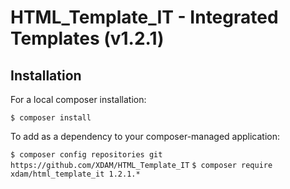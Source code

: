 # HTML_Template_IT - Integrated Templates (v1.2.1)

## Installation


For a local composer installation:

`$ composer install`

To add as a dependency to your composer-managed application:

`$ composer config repositories git https://github.com/XDAM/HTML_Template_IT`
`$ composer require xdam/html_template_it 1.2.1.*`

